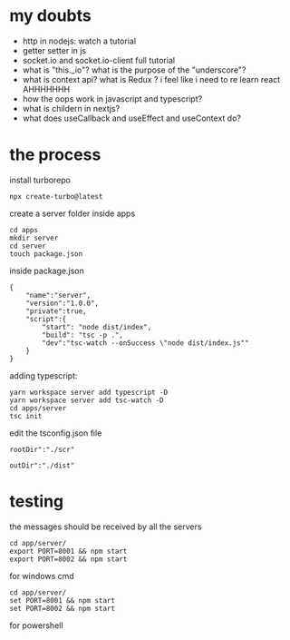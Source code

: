 # my doubts
- http in nodejs: watch a tutorial
- getter setter in js
- socket.io and socket.io-client full tutorial
- what is "this._io"? what is the purpose of the  "underscore"?
- what is context api? what is Redux ? i feel like i need to re learn react AHHHHHHH
- how the oops work in javascript and typescript?
- what is childern in nextjs?
- what does useCallback and useEffect and useContext do?
# the process
install turborepo
```
npx create-turbo@latest
```

create a server folder inside apps
```
cd apps
mkdir server 
cd server
touch package.json
```
inside package.json
```
{
	"name":"server",
	"version":"1.0.0",
	"private":true,
	"script":{
		"start": "node dist/index",
		"build": "tsc -p .",
		"dev":"tsc-watch --onSuccess \"node dist/index.js""
	}
}
```

adding typescript:
```
yarn workspace server add typescript -D
yarn workspace server add tsc-watch -D
cd apps/server 
tsc init
```

edit the tsconfig.json file 
```
rootDir":"./scr"

outDir":"./dist"
```

# testing

the messages should be received by all the servers  
```linux
cd app/server/
export PORT=8001 && npm start
export PORT=8002 && npm start
```
for windows cmd
```
cd app/server/
set PORT=8001 && npm start
set PORT=8002 && npm start
```
for powershell
```

```